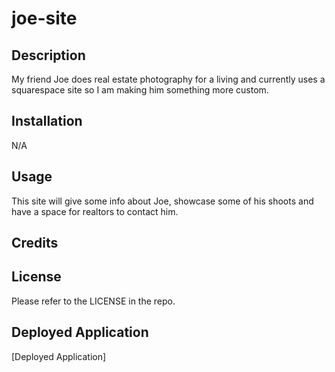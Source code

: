 # joe-site

## Description

My friend Joe does real estate photography for a living and currently uses a squarespace site so I am making him something more custom.

## Installation

N/A

## Usage
This site will give some info about Joe, showcase some of his shoots and have a space for realtors to contact him.

## Credits


## License

Please refer to the LICENSE in the repo.

## Deployed Application
[Deployed Application]